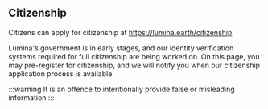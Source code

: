 ## Citizenship

Citizens can apply for citizenship at https://lumina.earth/citizenship

Lumina's government is in early stages, and our identity verification systems required for full citizenship are being worked on. On this page, you may pre-register for citizenship, and we will notify you when our citizenship application process is available

:::warning
It is an offence to intentionally provide false or misleading information
:::
